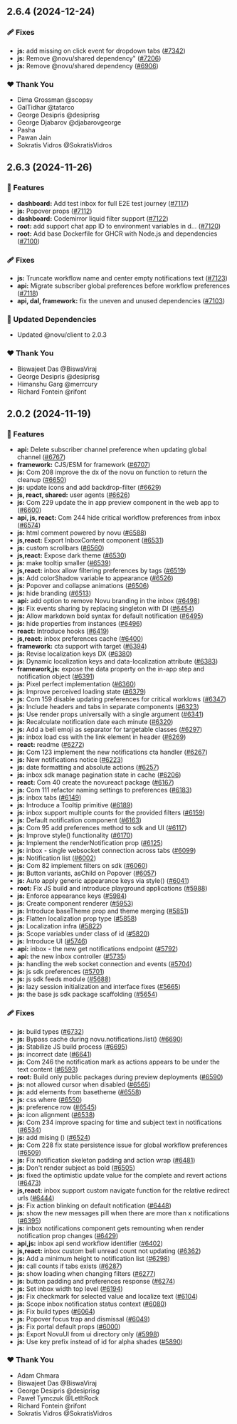 ## 2.6.4 (2024-12-24)

### 🩹 Fixes

- **js:** add missing on click event for dropdown tabs ([#7342](https://github.com/novuhq/novu/pull/7342))
- **js:** Remove @novu/shared dependency" ([#7206](https://github.com/novuhq/novu/pull/7206))
- **js:** Remove @novu/shared dependency ([#6906](https://github.com/novuhq/novu/pull/6906))

### ❤️ Thank You

- Dima Grossman @scopsy
- GalTidhar @tatarco
- George Desipris @desiprisg
- George Djabarov @djabarovgeorge
- Pasha
- Pawan Jain
- Sokratis Vidros @SokratisVidros


## 2.6.3 (2024-11-26)

### 🚀 Features

- **dashboard:** Add test inbox for full E2E test journey ([#7117](https://github.com/novuhq/novu/pull/7117))
- **js:** Popover props ([#7112](https://github.com/novuhq/novu/pull/7112))
- **dashboard:** Codemirror liquid filter support ([#7122](https://github.com/novuhq/novu/pull/7122))
- **root:** add support chat app ID to environment variables in d… ([#7120](https://github.com/novuhq/novu/pull/7120))
- **root:** Add base Dockerfile for GHCR with Node.js and dependencies ([#7100](https://github.com/novuhq/novu/pull/7100))

### 🩹 Fixes

- **js:** Truncate workflow name and center empty notifications text ([#7123](https://github.com/novuhq/novu/pull/7123))
- **api:** Migrate subscriber global preferences before workflow preferences ([#7118](https://github.com/novuhq/novu/pull/7118))
- **api, dal, framework:** fix the uneven and unused dependencies ([#7103](https://github.com/novuhq/novu/pull/7103))

### 🧱 Updated Dependencies

- Updated @novu/client to 2.0.3

### ❤️  Thank You

- Biswajeet Das @BiswaViraj
- George Desipris @desiprisg
- Himanshu Garg @merrcury
- Richard Fontein @rifont

## 2.0.2 (2024-11-19)

### 🚀 Features

- **api:** Delete subscriber channel preference when updating global channel ([#6767](https://github.com/novuhq/novu/pull/6767))
- **framework:** CJS/ESM for framework ([#6707](https://github.com/novuhq/novu/pull/6707))
- **js:** Com 208 improve the dx of the novu on function to return the cleanup ([#6650](https://github.com/novuhq/novu/pull/6650))
- **js:** update icons and add backdrop-filter ([#6629](https://github.com/novuhq/novu/pull/6629))
- **js, react, shared:** user agents ([#6626](https://github.com/novuhq/novu/pull/6626))
- **js:** Com 229 update the in app preview component in the web app to ([#6600](https://github.com/novuhq/novu/pull/6600))
- **api, js, react:** Com 244 hide critical workflow preferences from inbox ([#6574](https://github.com/novuhq/novu/pull/6574))
- **js:** html comment powered by novu ([#6588](https://github.com/novuhq/novu/pull/6588))
- **js,react:** Export InboxContent component ([#6531](https://github.com/novuhq/novu/pull/6531))
- **js:** custom scrollbars ([#6560](https://github.com/novuhq/novu/pull/6560))
- **js,react:** Expose dark theme ([#6530](https://github.com/novuhq/novu/pull/6530))
- **js:** make tooltip smaller ([#6539](https://github.com/novuhq/novu/pull/6539))
- **js,react:** inbox allow filtering preferences by tags ([#6519](https://github.com/novuhq/novu/pull/6519))
- **js:** Add colorShadow variable to appearance ([#6526](https://github.com/novuhq/novu/pull/6526))
- **js:** Popover and collapse animations ([#6506](https://github.com/novuhq/novu/pull/6506))
- **js:** hide branding ([#6513](https://github.com/novuhq/novu/pull/6513))
- **api:** add option to remove Novu branding in the inbox ([#6498](https://github.com/novuhq/novu/pull/6498))
- **js:** Fix events sharing by replacing singleton with DI ([#6454](https://github.com/novuhq/novu/pull/6454))
- **js:** Allow markdown bold syntax for default notification ([#6495](https://github.com/novuhq/novu/pull/6495))
- **js:** hide properties from instances ([#6496](https://github.com/novuhq/novu/pull/6496))
- **react:** Introduce hooks ([#6419](https://github.com/novuhq/novu/pull/6419))
- **js,react:** inbox preferences cache ([#6400](https://github.com/novuhq/novu/pull/6400))
- **framework:** cta support with target ([#6394](https://github.com/novuhq/novu/pull/6394))
- **js:** Revise localization keys DX ([#6380](https://github.com/novuhq/novu/pull/6380))
- **js:** Dynamic localization keys and data-localization attribute ([#6383](https://github.com/novuhq/novu/pull/6383))
- **framework,js:** expose the data property on the in-app step and notification object ([#6391](https://github.com/novuhq/novu/pull/6391))
- **js:** Pixel perfect implementation ([#6360](https://github.com/novuhq/novu/pull/6360))
- **js:** Improve perceived loading state ([#6379](https://github.com/novuhq/novu/pull/6379))
- **js:** Com 159 disable updating preferences for critical worklows ([#6347](https://github.com/novuhq/novu/pull/6347))
- **js:** Include headers and tabs in separate components ([#6323](https://github.com/novuhq/novu/pull/6323))
- **js:** Use render props universally with a single argument ([#6341](https://github.com/novuhq/novu/pull/6341))
- **js:** Recalculate notification date each minute ([#6320](https://github.com/novuhq/novu/pull/6320))
- **js:** Add a bell emoji as separator for targetable classes ([#6297](https://github.com/novuhq/novu/pull/6297))
- **js:** inbox load css with the link element in header ([#6269](https://github.com/novuhq/novu/pull/6269))
- **react:** readme ([#6272](https://github.com/novuhq/novu/pull/6272))
- **js:** Com 123 implement the new notifications cta handler ([#6267](https://github.com/novuhq/novu/pull/6267))
- **js:** New notifications notice ([#6223](https://github.com/novuhq/novu/pull/6223))
- **js:** date formatting and absolute actions ([#6257](https://github.com/novuhq/novu/pull/6257))
- **js:** inbox sdk manage pagination state in cache ([#6206](https://github.com/novuhq/novu/pull/6206))
- **react:** Com 40 create the novureact package ([#6167](https://github.com/novuhq/novu/pull/6167))
- **js:** Com 111 refactor naming settings to preferences ([#6183](https://github.com/novuhq/novu/pull/6183))
- **js:** inbox tabs ([#6149](https://github.com/novuhq/novu/pull/6149))
- **js:** Introduce a Tooltip primitive ([#6189](https://github.com/novuhq/novu/pull/6189))
- **js:** inbox support multiple counts for the provided filters ([#6159](https://github.com/novuhq/novu/pull/6159))
- **js:** Default notification component ([#6163](https://github.com/novuhq/novu/pull/6163))
- **js:** Com 95 add preferences method to sdk and UI ([#6117](https://github.com/novuhq/novu/pull/6117))
- **js:** Improve style() functionality ([#6170](https://github.com/novuhq/novu/pull/6170))
- **js:** Implement the renderNotification prop ([#6125](https://github.com/novuhq/novu/pull/6125))
- **js:** inbox - single websocket connection across tabs ([#6099](https://github.com/novuhq/novu/pull/6099))
- **js:** Notification list ([#6002](https://github.com/novuhq/novu/pull/6002))
- **js:** Com 82 implement filters on sdk ([#6060](https://github.com/novuhq/novu/pull/6060))
- **js:** Button variants, asChild on Popover ([#6057](https://github.com/novuhq/novu/pull/6057))
- **js:** Auto apply generic appearance keys via style() ([#6041](https://github.com/novuhq/novu/pull/6041))
- **root:** Fix JS build and introduce playground applications ([#5988](https://github.com/novuhq/novu/pull/5988))
- **js:** Enforce appearance keys ([#5984](https://github.com/novuhq/novu/pull/5984))
- **js:** Create component renderer ([#5953](https://github.com/novuhq/novu/pull/5953))
- **js:** Introduce baseTheme prop and theme merging ([#5851](https://github.com/novuhq/novu/pull/5851))
- **js:** Flatten localization prop type ([#5858](https://github.com/novuhq/novu/pull/5858))
- **js:** Localization infra ([#5822](https://github.com/novuhq/novu/pull/5822))
- **js:** Scope variables under class of id ([#5820](https://github.com/novuhq/novu/pull/5820))
- **js:** Introduce UI ([#5746](https://github.com/novuhq/novu/pull/5746))
- **api:** inbox - the new get notifications endpoint ([#5792](https://github.com/novuhq/novu/pull/5792))
- **api:** the new inbox controller ([#5735](https://github.com/novuhq/novu/pull/5735))
- **js:** handling the web socket connection and events ([#5704](https://github.com/novuhq/novu/pull/5704))
- **js:** js sdk preferences ([#5701](https://github.com/novuhq/novu/pull/5701))
- **js:** js sdk feeds module ([#5688](https://github.com/novuhq/novu/pull/5688))
- **js:** lazy session initialization and interface fixes ([#5665](https://github.com/novuhq/novu/pull/5665))
- **js:** the base js sdk package scaffolding ([#5654](https://github.com/novuhq/novu/pull/5654))

### 🩹 Fixes

- **js:** build types ([#6732](https://github.com/novuhq/novu/pull/6732))
- **js:** Bypass cache during novu.notifications.list() ([#6690](https://github.com/novuhq/novu/pull/6690))
- **js:** Stabilize JS build process ([#6695](https://github.com/novuhq/novu/pull/6695))
- **js:** incorrect date ([#6641](https://github.com/novuhq/novu/pull/6641))
- **js:** Com 246 the notification mark as actions appears to be under the text content ([#6593](https://github.com/novuhq/novu/pull/6593))
- **root:** Build only public packages during preview deployments ([#6590](https://github.com/novuhq/novu/pull/6590))
- **js:** not allowed cursor when disabled ([#6565](https://github.com/novuhq/novu/pull/6565))
- **js:** add elements from basetheme ([#6558](https://github.com/novuhq/novu/pull/6558))
- **js:** css where ([#6550](https://github.com/novuhq/novu/pull/6550))
- **js:** preference row ([#6545](https://github.com/novuhq/novu/pull/6545))
- **js:** icon alignment ([#6538](https://github.com/novuhq/novu/pull/6538))
- **js:** Com 234 improve spacing for time and subject text in notifications ([#6534](https://github.com/novuhq/novu/pull/6534))
- **js:** add mising () ([#6524](https://github.com/novuhq/novu/pull/6524))
- **js:** Com 228 fix state persistence issue for global workflow preferences ([#6509](https://github.com/novuhq/novu/pull/6509))
- **js:** Fix notification skeleton padding and action wrap ([#6481](https://github.com/novuhq/novu/pull/6481))
- **js:** Don't render subject as bold ([#6505](https://github.com/novuhq/novu/pull/6505))
- **js:** fixed the optimistic update value for the complete and revert actions ([#6473](https://github.com/novuhq/novu/pull/6473))
- **js,react:** inbox support custom navigate function for the relative redirect urls ([#6444](https://github.com/novuhq/novu/pull/6444))
- **js:** Fix action blinking on default notification ([#6448](https://github.com/novuhq/novu/pull/6448))
- **js:** show the new messages pill when there are more than x notifications ([#6395](https://github.com/novuhq/novu/pull/6395))
- **js:** inbox notifications component gets remounting when render notification prop changes ([#6429](https://github.com/novuhq/novu/pull/6429))
- **api,js:** inbox api send workflow identifier ([#6402](https://github.com/novuhq/novu/pull/6402))
- **js,react:** inbox custom bell unread count not updating ([#6362](https://github.com/novuhq/novu/pull/6362))
- **js:** Add a minimum height to notification list ([#6298](https://github.com/novuhq/novu/pull/6298))
- **js:** call counts if tabs exists ([#6287](https://github.com/novuhq/novu/pull/6287))
- **js:** show loading when changing filters ([#6277](https://github.com/novuhq/novu/pull/6277))
- **js:** button padding and preferences response ([#6274](https://github.com/novuhq/novu/pull/6274))
- **js:** Set inbox width top level ([#6194](https://github.com/novuhq/novu/pull/6194))
- **js:** Fix checkmark for selected value and localize text ([#6104](https://github.com/novuhq/novu/pull/6104))
- **js:** Scope inbox notification status context ([#6080](https://github.com/novuhq/novu/pull/6080))
- **js:** Fix build types ([#6064](https://github.com/novuhq/novu/pull/6064))
- **js:** Popover focus trap and dismissal ([#6049](https://github.com/novuhq/novu/pull/6049))
- **js:** Fix portal default props ([#6000](https://github.com/novuhq/novu/pull/6000))
- **js:** Export NovuUI from ui directory only ([#5998](https://github.com/novuhq/novu/pull/5998))
- **js:** Use key prefix instead of id for alpha shades ([#5890](https://github.com/novuhq/novu/pull/5890))

### ❤️  Thank You

- Adam Chmara
- Biswajeet Das @BiswaViraj
- George Desipris @desiprisg
- Paweł Tymczuk @LetItRock
- Richard Fontein @rifont
- Sokratis Vidros @SokratisVidros